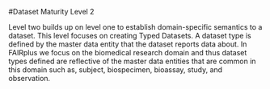 #Dataset Maturity Level 2


Level two builds up on level one to establish domain-specific semantics to a dataset. This level focuses on creating Typed Datasets. A dataset type is defined by the master data entity that the dataset reports data about. In FAIRplus we focus on the biomedical research domain and thus dataset types defined are reflective of the master data entities that are common in this domain such as, subject, biospecimen, bioassay, study, and observation. 
